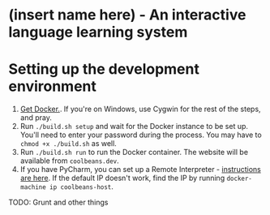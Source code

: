# (insert name here) - An interactive language learning system

# Setting up the development environment

1. [Get Docker.](https://docs.docker.com/engine/installation/). If you're on Windows, use Cygwin for the rest of the steps, and pray.
2. Run `./build.sh setup` and wait for the Docker instance to be set up. You'll need to enter your password during the process. You may have to `chmod +x ./build.sh` as well.
3. Run `./build.sh run` to run the Docker container. The website will be available from `coolbeans.dev`.
3. If you have PyCharm, you can set up a Remote Interpreter - [instructions are here](https://www.jetbrains.com/help/pycharm/2016.3/configuring-remote-interpreters-via-docker-compose.html?search=docker-compose). If the default IP doesn't work, find the IP by running `docker-machine ip coolbeans-host`.

TODO: Grunt and other things